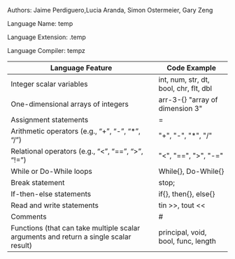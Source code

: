 Authors: Jaime Perdiguero,Lucia Aranda, Simon Ostermeier, Gary Zeng

Language Name: temp 

Language Extension: .temp

Language Compiler: tempz

| Language Feature  | Code Example |
| ------------- | ------------- |
| Integer scalar variables | int, num, str, dt, bool, chr, flt, dbl |
| One-dimensional arrays of integers |  arr-3-{}  "array of dimension 3"|
| Assignment statements | = |
| Arithmetic operators (e.g., “+”, “-”, “*”, “/”) | "+", "-", "*", "/" |
| Relational operators (e.g., “<”, “==”, “>”, “!=”) | "<", "==", ">", "-="|
| While or Do-While loops | While{},  Do-While{} |
| Break statement | stop; |
| If-then-else statements	| if{}, then{}, else{} |
| Read and write statements | tin >>, tout <<|
| Comments | # |
| Functions (that can take multiple scalar arguments and return a single scalar result) | principal, void, bool, func, length |
